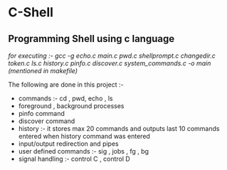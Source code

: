 # **C-Shell**
## Programming Shell using c language

*for executing :- gcc -g echo.c main.c pwd.c shellprompt.c changedir.c token.c ls.c history.c   pinfo.c discover.c system_commands.c -o main (mentioned in makefile)*

The following are done in this project :- 

* commands :- cd , pwd, echo , ls 
* foreground , background processes
* pinfo command
* discover command
* history  :- it stores max 20 commands and outputs last 10 commands entered when history command was entered
* input/output redirection and pipes 
* user defined commands :- sig , jobs , fg , bg
* signal handling :- control C , control D



